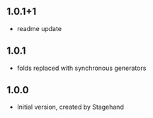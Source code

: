 ## 1.0.1+1

- readme update

## 1.0.1

- folds replaced with synchronous generators

## 1.0.0

- Initial version, created by Stagehand
